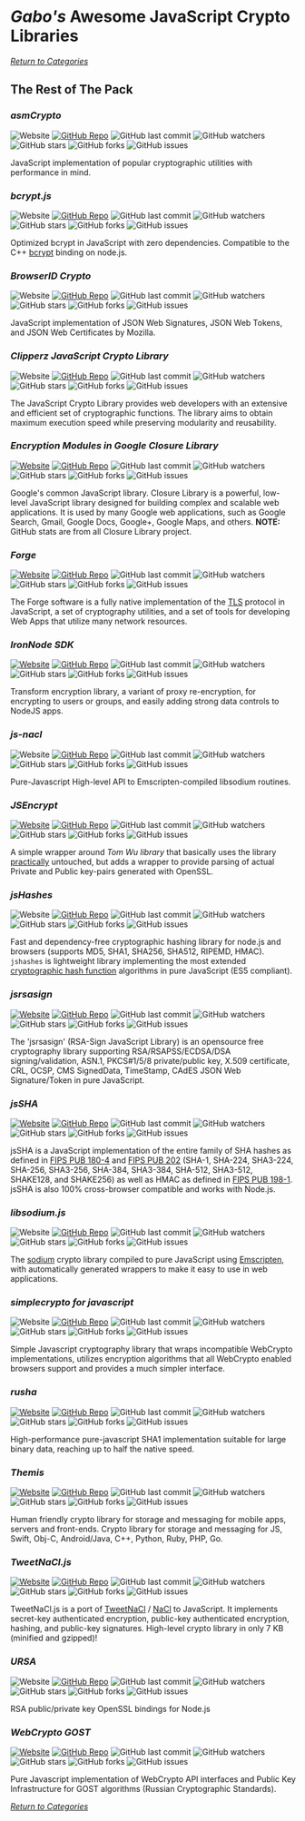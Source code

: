 # _Gabo's_ Awesome JavaScript Crypto Libraries

[_Return to Categories_](README.md)


## The Rest of The Pack


### _asmCrypto_

![Website](https://img.shields.io/badge/WebSite-Off-red.svg?style=flat-square&maxAge=5184000)
[![GitHub Repo](https://img.shields.io/badge/github-repo-brightgreen.svg?style=flat-square&maxAge=5184000)](https://github.com/asmcrypto/asmcrypto.js)
![GitHub last commit](https://img.shields.io/github/last-commit/asmcrypto/asmcrypto.js.svg?style=flat-square&maxAge=5184000)
![GitHub watchers](https://img.shields.io/github/watchers/asmcrypto/asmcrypto.js.svg?style=flat-square&maxAge=5184000)
![GitHub stars](https://img.shields.io/github/stars/asmcrypto/asmcrypto.js.svg?style=flat-square&maxAge=5184000)
![GitHub forks](https://img.shields.io/github/forks/asmcrypto/asmcrypto.js.svg?style=flat-square&maxAge=5184000)
![GitHub issues](https://img.shields.io/github/issues/asmcrypto/asmcrypto.js.svg?style=flat-square&maxAge=5184000)

JavaScript implementation of popular cryptographic utilities with
performance in mind.


### _bcrypt.js_

![Website](https://img.shields.io/badge/WebSite-Off-red.svg?style=flat-square&maxAge=5184000)
[![GitHub Repo](https://img.shields.io/badge/github-repo-brightgreen.svg?style=flat-square&maxAge=5184000)](https://github.com/dcodeIO/bcrypt.js)
![GitHub last commit](https://img.shields.io/github/last-commit/dcodeIO/bcrypt.js.svg?style=flat-square&maxAge=5184000)
![GitHub watchers](https://img.shields.io/github/watchers/dcodeIO/bcrypt.js.svg?style=flat-square&maxAge=5184000)
![GitHub stars](https://img.shields.io/github/stars/dcodeIO/bcrypt.js.svg?style=flat-square&maxAge=5184000)
![GitHub forks](https://img.shields.io/github/forks/dcodeIO/bcrypt.js.svg?style=flat-square&maxAge=5184000)
![GitHub issues](https://img.shields.io/github/issues/dcodeIO/bcrypt.js.svg?style=flat-square&maxAge=5184000)

Optimized bcrypt in JavaScript with zero dependencies. Compatible to the
C++ [bcrypt](https://npmjs.org/package/bcrypt) binding on node.js.


### _BrowserID Crypto_

![Website](https://img.shields.io/badge/WebSite-Off-red.svg?style=flat-square&maxAge=5184000)
[![GitHub Repo](https://img.shields.io/badge/github-repo-brightgreen.svg?style=flat-square&maxAge=5184000)](https://github.com/mozilla/browserid-crypto)
![GitHub last commit](https://img.shields.io/github/last-commit/mozilla/browserid-crypto.svg?style=flat-square&maxAge=5184000)
![GitHub watchers](https://img.shields.io/github/watchers/mozilla/browserid-crypto.svg?style=flat-square&maxAge=5184000)
![GitHub stars](https://img.shields.io/github/stars/mozilla/browserid-crypto.svg?style=flat-square&maxAge=5184000)
![GitHub forks](https://img.shields.io/github/forks/mozilla/browserid-crypto.svg?style=flat-square&maxAge=5184000)
![GitHub issues](https://img.shields.io/github/issues/mozilla/browserid-crypto.svg?style=flat-square&maxAge=5184000)

JavaScript implementation of JSON Web Signatures, JSON Web Tokens, and
JSON Web Certificates by Mozilla.


### _Clipperz JavaScript Crypto Library_

![Website](https://img.shields.io/badge/WebSite-Off-red.svg?style=flat-square&maxAge=5184000)
[![GitHub Repo](https://img.shields.io/badge/github-repo-brightgreen.svg?style=flat-square&maxAge=5184000)](https://github.com/clipperz/javascript-crypto-library)
![GitHub last commit](https://img.shields.io/github/last-commit/clipperz/javascript-crypto-library.svg?style=flat-square&maxAge=5184000)
![GitHub watchers](https://img.shields.io/github/watchers/clipperz/javascript-crypto-library.svg?style=flat-square&maxAge=5184000)
![GitHub stars](https://img.shields.io/github/stars/clipperz/javascript-crypto-library.svg?style=flat-square&maxAge=5184000)
![GitHub forks](https://img.shields.io/github/forks/clipperz/javascript-crypto-library.svg?style=flat-square&maxAge=5184000)
![GitHub issues](https://img.shields.io/github/issues/clipperz/javascript-crypto-library.svg?style=flat-square&maxAge=5184000)

The JavaScript Crypto Library provides web developers with an extensive
and efficient set of cryptographic functions. The library aims to obtain
maximum execution speed while preserving modularity and reusability.


### _Encryption Modules in Google Closure Library_

[![Website](https://img.shields.io/badge/WebSite-On-brightgreen.svg?style=flat-square&maxAge=5184000)](https://google.github.io/closure-library/api/goog.crypt.Aes.html)
[![GitHub Repo](https://img.shields.io/badge/github-repo-brightgreen.svg?style=flat-square&maxAge=5184000)](https://github.com/google/closure-library)
![GitHub last commit](https://img.shields.io/github/last-commit/google/closure-library.svg?style=flat-square&maxAge=5184000)
![GitHub watchers](https://img.shields.io/github/watchers/google/closure-library.svg?style=flat-square&maxAge=5184000)
![GitHub stars](https://img.shields.io/github/stars/google/closure-library.svg?style=flat-square&maxAge=5184000)
![GitHub forks](https://img.shields.io/github/forks/google/closure-library.svg?style=flat-square&maxAge=5184000)
![GitHub issues](https://img.shields.io/github/issues/google/closure-library.svg?style=flat-square&maxAge=5184000)

Google's common JavaScript library. Closure Library is a powerful,
low-level JavaScript library designed for building complex and scalable
web applications. It is used by many Google web applications, such as
Google Search, Gmail, Google Docs, Google+, Google Maps, and others.
**NOTE:** GitHub stats are from all Closure Library project.


### _Forge_

[![Website](https://img.shields.io/badge/WebSite-On-brightgreen.svg?style=flat-square&maxAge=5184000)](https://digitalbazaar.com/forge)
[![GitHub Repo](https://img.shields.io/badge/github-repo-brightgreen.svg?style=flat-square&maxAge=5184000)](https://github.com/digitalbazaar/forge)
![GitHub last commit](https://img.shields.io/github/last-commit/digitalbazaar/forge.svg?style=flat-square&maxAge=5184000)
![GitHub watchers](https://img.shields.io/github/watchers/digitalbazaar/forge.svg?style=flat-square&maxAge=5184000)
![GitHub stars](https://img.shields.io/github/stars/digitalbazaar/forge.svg?style=flat-square&maxAge=5184000)
![GitHub forks](https://img.shields.io/github/forks/digitalbazaar/forge.svg?style=flat-square&maxAge=5184000)
![GitHub issues](https://img.shields.io/github/issues/digitalbazaar/forge.svg?style=flat-square&maxAge=5184000)

The Forge software is a fully native implementation of the
[TLS](http://en.wikipedia.org/wiki/Transport_Layer_Security) protocol in
JavaScript, a set of cryptography utilities, and a set of tools for
developing Web Apps that utilize many network resources.


### _IronNode SDK_

[![Website](https://img.shields.io/badge/WebSite-On-brightgreen.svg?style=flat-square&maxAge=5184000)](https://docs.ironcorelabs.com/)
[![GitHub Repo](https://img.shields.io/badge/github-repo-brightgreen.svg?style=flat-square&maxAge=5184000)](https://github.com/IronCoreLabs/ironnode)
![GitHub last commit](https://img.shields.io/github/last-commit/IronCoreLabs/ironnode.svg?style=flat-square&maxAge=5184000)
![GitHub watchers](https://img.shields.io/github/watchers/IronCoreLabs/ironnode.svg?style=flat-square&maxAge=5184000)
![GitHub stars](https://img.shields.io/github/stars/IronCoreLabs/ironnode.svg?style=flat-square&maxAge=5184000)
![GitHub forks](https://img.shields.io/github/forks/IronCoreLabs/ironnode.svg?style=flat-square&maxAge=5184000)
![GitHub issues](https://img.shields.io/github/issues/IronCoreLabs/ironnode.svg?style=flat-square&maxAge=5184000)

Transform encryption library, a variant of proxy re-encryption, for encrypting to users or groups, and easily adding 
strong data controls to NodeJS apps.


### _js-nacl_

![Website](https://img.shields.io/badge/WebSite-Off-red.svg?style=flat-square&maxAge=5184000)
[![GitHub Repo](https://img.shields.io/badge/github-repo-brightgreen.svg?style=flat-square&maxAge=5184000)](https://github.com/tonyg/js-nacl)
![GitHub last commit](https://img.shields.io/github/last-commit/tonyg/js-nacl.svg?style=flat-square&maxAge=5184000)
![GitHub watchers](https://img.shields.io/github/watchers/tonyg/js-nacl.svg?style=flat-square&maxAge=5184000)
![GitHub stars](https://img.shields.io/github/stars/tonyg/js-nacl.svg?style=flat-square&maxAge=5184000)
![GitHub forks](https://img.shields.io/github/forks/tonyg/js-nacl.svg?style=flat-square&maxAge=5184000)
![GitHub issues](https://img.shields.io/github/issues/tonyg/js-nacl.svg?style=flat-square&maxAge=5184000)

Pure-Javascript High-level API to Emscripten-compiled libsodium
routines.


### _JSEncrypt_

[![Website](https://img.shields.io/badge/WebSite-On-brightgreen.svg?style=flat-square&maxAge=5184000)](http://travistidwell.com/jsencrypt)
[![GitHub Repo](https://img.shields.io/badge/github-repo-brightgreen.svg?style=flat-square&maxAge=5184000)](https://github.com/travist/jsencrypt)
![GitHub last commit](https://img.shields.io/github/last-commit/travist/jsencrypt.svg?style=flat-square&maxAge=5184000)
![GitHub watchers](https://img.shields.io/github/watchers/travist/jsencrypt.svg?style=flat-square&maxAge=5184000)
![GitHub stars](https://img.shields.io/github/stars/travist/jsencrypt.svg?style=flat-square&maxAge=5184000)
![GitHub forks](https://img.shields.io/github/forks/travist/jsencrypt.svg?style=flat-square&maxAge=5184000)
![GitHub issues](https://img.shields.io/github/issues/travist/jsencrypt.svg?style=flat-square&maxAge=5184000)

A simple wrapper around _Tom Wu library_ that basically uses the library
[practically](https://github.com/travist/jsencrypt/pull/6) untouched,
but adds a wrapper to provide parsing of actual Private and Public
key-pairs generated with OpenSSL.


### _jsHashes_

![Website](https://img.shields.io/badge/WebSite-Off-red.svg?style=flat-square&maxAge=5184000)
[![GitHub Repo](https://img.shields.io/badge/github-repo-brightgreen.svg?style=flat-square&maxAge=5184000)](https://github.com/h2non/jshashes)
![GitHub last commit](https://img.shields.io/github/last-commit/h2non/jshashes.svg?style=flat-square&maxAge=5184000)
![GitHub watchers](https://img.shields.io/github/watchers/h2non/jshashes.svg?style=flat-square&maxAge=5184000)
![GitHub stars](https://img.shields.io/github/stars/h2non/jshashes.svg?style=flat-square&maxAge=5184000)
![GitHub forks](https://img.shields.io/github/forks/h2non/jshashes.svg?style=flat-square&maxAge=5184000)
![GitHub issues](https://img.shields.io/github/issues/h2non/jshashes.svg?style=flat-square&maxAge=5184000)

Fast and dependency-free cryptographic hashing library for node.js and
browsers (supports MD5, SHA1, SHA256, SHA512, RIPEMD, HMAC). `jshashes`
is lightweight library implementing the most extended
[cryptographic hash function](http://en.wikipedia.org/wiki/Cryptographic_hash_function)
algorithms in pure JavaScript (ES5 compliant).


### _jsrsasign_

[![Website](https://img.shields.io/badge/WebSite-On-brightgreen.svg?style=flat-square&maxAge=5184000)](http://kjur.github.io/jsrsasign)
[![GitHub Repo](https://img.shields.io/badge/github-repo-brightgreen.svg?style=flat-square&maxAge=5184000)](https://github.com/kjur/jsrsasign)
![GitHub last commit](https://img.shields.io/github/last-commit/kjur/jsrsasign.svg?style=flat-square&maxAge=5184000)
![GitHub watchers](https://img.shields.io/github/watchers/kjur/jsrsasign.svg?style=flat-square&maxAge=5184000)
![GitHub stars](https://img.shields.io/github/stars/kjur/jsrsasign.svg?style=flat-square&maxAge=5184000)
![GitHub forks](https://img.shields.io/github/forks/kjur/jsrsasign.svg?style=flat-square&maxAge=5184000)
![GitHub issues](https://img.shields.io/github/issues/kjur/jsrsasign.svg?style=flat-square&maxAge=5184000)

The 'jsrsasign' (RSA-Sign JavaScript Library) is an opensource free
cryptography library supporting RSA/RSAPSS/ECDSA/DSA signing/validation,
ASN.1, PKCS#1/5/8 private/public key, X.509 certificate, CRL, OCSP, CMS
SignedData, TimeStamp, CAdES JSON Web Signature/Token in pure
JavaScript.


### _jsSHA_

[![Website](https://img.shields.io/badge/WebSite-On-brightgreen.svg?style=flat-square&maxAge=5184000)](https://caligatio.github.io/jsSHA)
[![GitHub Repo](https://img.shields.io/badge/github-repo-brightgreen.svg?style=flat-square&maxAge=5184000)](https://github.com/Caligatio/jsSHA)
![GitHub last commit](https://img.shields.io/github/last-commit/Caligatio/jsSHA.svg?style=flat-square&maxAge=5184000)
![GitHub watchers](https://img.shields.io/github/watchers/Caligatio/jsSHA.svg?style=flat-square&maxAge=5184000)
![GitHub stars](https://img.shields.io/github/stars/Caligatio/jsSHA.svg?style=flat-square&maxAge=5184000)
![GitHub forks](https://img.shields.io/github/forks/Caligatio/jsSHA.svg?style=flat-square&maxAge=5184000)
![GitHub issues](https://img.shields.io/github/issues/Caligatio/jsSHA.svg?style=flat-square&maxAge=5184000)

jsSHA is a JavaScript implementation of the entire family of SHA hashes
as defined in
[FIPS PUB 180-4](http://nvlpubs.nist.gov/nistpubs/FIPS/NIST.FIPS.180-4.pdf)
and
[FIPS PUB 202](http://nvlpubs.nist.gov/nistpubs/FIPS/NIST.FIPS.202.pdf)
(SHA-1, SHA-224, SHA3-224, SHA-256, SHA3-256, SHA-384, SHA3-384,
SHA-512, SHA3-512, SHAKE128, and SHAKE256) as well as HMAC as defined in
[FIPS PUB 198-1](http://csrc.nist.gov/publications/fips/fips198-1/FIPS-198-1_final.pdf).
jsSHA is also 100% cross-browser compatible and works with Node.js.


### _libsodium.js_

![Website](https://img.shields.io/badge/WebSite-Off-red.svg?style=flat-square&maxAge=5184000)
[![GitHub Repo](https://img.shields.io/badge/github-repo-brightgreen.svg?style=flat-square&maxAge=5184000)](https://github.com/jedisct1/libsodium.js)
![GitHub last commit](https://img.shields.io/github/last-commit/jedisct1/libsodium.js.svg?style=flat-square&maxAge=5184000)
![GitHub watchers](https://img.shields.io/github/watchers/jedisct1/libsodium.js.svg?style=flat-square&maxAge=5184000)
![GitHub stars](https://img.shields.io/github/stars/jedisct1/libsodium.js.svg?style=flat-square&maxAge=5184000)
![GitHub forks](https://img.shields.io/github/forks/jedisct1/libsodium.js.svg?style=flat-square&maxAge=5184000)
![GitHub issues](https://img.shields.io/github/issues/jedisct1/libsodium.js.svg?style=flat-square&maxAge=5184000)

The [sodium](https://download.libsodium.org/doc) crypto library
compiled to pure JavaScript using
[Emscripten](https://github.com/kripken/emscripten), with automatically
generated wrappers to make it easy to use in web applications.


### _simplecrypto for javascript_

![Website](https://img.shields.io/badge/WebSite-Off-red.svg?style=flat-square&maxAge=5184000)
[![GitHub Repo](https://img.shields.io/badge/github-repo-brightgreen.svg?style=flat-square&maxAge=5184000)](https://github.com/encryb/simplecrypto)
![GitHub last commit](https://img.shields.io/github/last-commit/encryb/simplecrypto.svg?style=flat-square&maxAge=5184000)
![GitHub watchers](https://img.shields.io/github/watchers/encryb/simplecrypto.svg?style=flat-square&maxAge=5184000)
![GitHub stars](https://img.shields.io/github/stars/encryb/simplecrypto.svg?style=flat-square&maxAge=5184000)
![GitHub forks](https://img.shields.io/github/forks/encryb/simplecrypto.svg?style=flat-square&maxAge=5184000)
![GitHub issues](https://img.shields.io/github/issues/encryb/simplecrypto.svg?style=flat-square&maxAge=5184000)

Simple Javascript cryptography library that wraps incompatible WebCrypto
implementations, utilizes encryption algorithms that all WebCrypto
enabled browsers support and provides a much simpler interface.


### _rusha_

[![Website](https://img.shields.io/badge/WebSite-On-brightgreen.svg?style=flat-square&maxAge=5184000)](https://www.npmjs.com/package/rusha)
[![GitHub Repo](https://img.shields.io/badge/github-repo-brightgreen.svg?style=flat-square&maxAge=5184000)](https://github.com/srijs/rusha)
![GitHub last commit](https://img.shields.io/github/last-commit/srijs/rusha.svg?style=flat-square&maxAge=5184000)
![GitHub watchers](https://img.shields.io/github/watchers/srijs/rusha.svg?style=flat-square&maxAge=5184000)
![GitHub stars](https://img.shields.io/github/stars/srijs/rusha.svg?style=flat-square&maxAge=5184000)
![GitHub forks](https://img.shields.io/github/forks/srijs/rusha.svg?style=flat-square&maxAge=5184000)
![GitHub issues](https://img.shields.io/github/issues/srijs/rusha.svg?style=flat-square&maxAge=5184000)

High-performance pure-javascript SHA1 implementation suitable for large
binary data, reaching up to half the native speed.


### _Themis_

[![Website](https://img.shields.io/badge/WebSite-On-brightgreen.svg?style=flat-square&maxAge=5184000)](https://www.cossacklabs.com/themis/)
[![GitHub Repo](https://img.shields.io/badge/github-repo-brightgreen.svg?style=flat-square&maxAge=5184000)](https://github.com/cossacklabs/themis)
![GitHub last commit](https://img.shields.io/github/last-commit/cossacklabs/themis.svg?style=flat-square&maxAge=5184000)
![GitHub watchers](https://img.shields.io/github/watchers/cossacklabs/themis.svg?style=flat-square&maxAge=5184000)
![GitHub stars](https://img.shields.io/github/stars/cossacklabs/themis.svg?style=flat-square&maxAge=5184000)
![GitHub forks](https://img.shields.io/github/forks/cossacklabs/themis.svg?style=flat-square&maxAge=5184000)
![GitHub issues](https://img.shields.io/github/issues/cossacklabs/themis.svg?style=flat-square&maxAge=5184000)

Human friendly crypto library for storage and messaging for mobile apps,
servers and front-ends. Crypto library for storage and messaging for JS,
Swift, Obj-C, Android/Java, С++, Python, Ruby, PHP, Go.


### _TweetNaCl.js_

[![Website](https://img.shields.io/badge/WebSite-On-brightgreen.svg?style=flat-square&maxAge=5184000)](https://tweetnacl.js.org)
[![GitHub Repo](https://img.shields.io/badge/github-repo-brightgreen.svg?style=flat-square&maxAge=5184000)](https://github.com/dchest/tweetnacl-js)
![GitHub last commit](https://img.shields.io/github/last-commit/dchest/tweetnacl-js.svg?style=flat-square&maxAge=5184000)
![GitHub watchers](https://img.shields.io/github/watchers/dchest/tweetnacl-js.svg?style=flat-square&maxAge=5184000)
![GitHub stars](https://img.shields.io/github/stars/dchest/tweetnacl-js.svg?style=flat-square&maxAge=5184000)
![GitHub forks](https://img.shields.io/github/forks/dchest/tweetnacl-js.svg?style=flat-square&maxAge=5184000)
![GitHub issues](https://img.shields.io/github/issues/dchest/tweetnacl-js.svg?style=flat-square&maxAge=5184000)

TweetNaCl.js is a port of [TweetNaCl](http://tweetnacl.cr.yp.to) /
[NaCl](http://nacl.cr.yp.to) to JavaScript. It implements secret-key
authenticated encryption, public-key authenticated encryption, hashing,
and public-key signatures. High-level crypto library in only 7 KB
(minified and gzipped)!


### _URSA_

![Website](https://img.shields.io/badge/WebSite-Off-red.svg?style=flat-square&maxAge=5184000)
[![GitHub Repo](https://img.shields.io/badge/github-repo-brightgreen.svg?style=flat-square&maxAge=5184000)](https://github.com/quartzjer/ursa)
![GitHub last commit](https://img.shields.io/github/last-commit/quartzjer/ursa.svg?style=flat-square&maxAge=5184000)
![GitHub watchers](https://img.shields.io/github/watchers/quartzjer/ursa.svg?style=flat-square&maxAge=5184000)
![GitHub stars](https://img.shields.io/github/stars/quartzjer/ursa.svg?style=flat-square&maxAge=5184000)
![GitHub forks](https://img.shields.io/github/forks/quartzjer/ursa.svg?style=flat-square&maxAge=5184000)
![GitHub issues](https://img.shields.io/github/issues/quartzjer/ursa.svg?style=flat-square&maxAge=5184000)

RSA public/private key OpenSSL bindings for Node.js


### _WebCrypto GOST_

[![Website](https://img.shields.io/badge/WebSite-On-brightgreen.svg?style=flat-square&maxAge=5184000)](http://gostcrypto.com)
[![GitHub Repo](https://img.shields.io/badge/github-repo-brightgreen.svg?style=flat-square&maxAge=5184000)](https://github.com/rudonick/crypto)
![GitHub last commit](https://img.shields.io/github/last-commit/rudonick/crypto.svg?style=flat-square&maxAge=5184000)
![GitHub watchers](https://img.shields.io/github/watchers/rudonick/crypto.svg?style=flat-square&maxAge=5184000)
![GitHub stars](https://img.shields.io/github/stars/rudonick/crypto.svg?style=flat-square&maxAge=5184000)
![GitHub forks](https://img.shields.io/github/forks/rudonick/crypto.svg?style=flat-square&maxAge=5184000)
![GitHub issues](https://img.shields.io/github/issues/rudonick/crypto.svg?style=flat-square&maxAge=5184000)

Pure Javascript implementation of WebCrypto API interfaces and Public
Key Infrastructure for GOST algorithms (Russian Cryptographic
Standards).



[_Return to Categories_](README.md)
